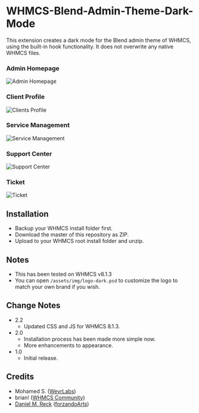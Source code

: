 # WHMCS-Blend-Admin-Theme-Dark-Mode
This extension creates a dark mode for the Blend admin theme of WHMCS, using the built-in hook functionality.  It does not overwrite any native WHMCS files.

### Admin Homepage
![Admin Homepage](https://raw.githubusercontent.com/danielmreck/WHMCS-Blend-Admin-Theme-Dark-Mode/master/screenshots/Screen%20Shot%202021-03-16%20at%2020.13.51%20v8.1.3%20Admin%20Homepage.png)

### Client Profile
![Clients Profile](https://raw.githubusercontent.com/danielmreck/WHMCS-Blend-Admin-Theme-Dark-Mode/master/screenshots/Screen%20Shot%202021-03-16%20at%2020.22.08%20v8.1.3%20Client%20Profile.png)

### Service Management
![Service Management](https://raw.githubusercontent.com/danielmreck/WHMCS-Blend-Admin-Theme-Dark-Mode/master/screenshots/Screen%20Shot%202021-03-16%20at%2020.25.27%20v8.1.3%20Client%20Service%20Management.png)

### Support Center
![Support Center](https://raw.githubusercontent.com/danielmreck/WHMCS-Blend-Admin-Theme-Dark-Mode/master/screenshots/Screen%20Shot%202021-03-16%20at%2020.28.24%20v8.1.3%20Support%20Center.png)

### Ticket
![Ticket](https://raw.githubusercontent.com/danielmreck/WHMCS-Blend-Admin-Theme-Dark-Mode/master/screenshots/Screen%20Shot%202021-03-16%20at%2020.31.28%20v8.1.3%20Ticket.png)


## Installation
* Backup your WHMCS install folder first.
* Download the master of this repository as ZIP.
* Upload to your WHMCS root install folder and unzip.

## Notes
* This has been tested on WHMCS v8.1.3
* You can open `/assets/img/logo-dark.psd` to customize the logo to match your own brand if you wish.

## Change Notes
- 2.2
    - Updated CSS and JS for WHMCS 8.1.3.
- 2.0
    - Installation process has been made more simple now.
    - More enhancements to appearance.
- 1.0
    - Initial release.

## Credits
* Mohamed S. ([WevrLabs](https://wevrlabs.net))
* brian! ([WHMCS Community](https://whmcs.community/profile/210329-brian/))
* [Daniel M. Reck](https://github.com/danielmreck/) ([forzandoArts](https://forzando.art/digital))
